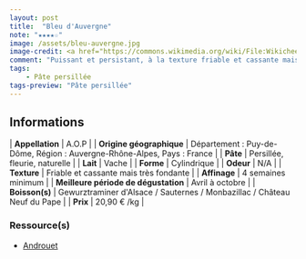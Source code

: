 ```yaml
---
layout: post
title:  "Bleu d'Auvergne"
note: "★★★★☆"
image: /assets/bleu-auvergne.jpg
image-credit: <a href="https://commons.wikimedia.org/wiki/File:Wikicheese_Clermont-Ferrand_-_Bleu_d%27Auvergne_20220825-02.jpg">Pymouss</a>, <a href="https://creativecommons.org/licenses/by-sa/4.0">CC BY-SA 4.0</a>, via Wikimedia Commons
comment: "Puissant et persistant, à la texture friable et cassante mais très fondante. Il revêt des arômes délicats de sous bois et de champignons sauvages."
tags:
    - Pâte persillée
tags-preview: "Pâte persillée"
---
```


## Informations

| **Appellation** | A.O.P |
| **Origine géographique** | Département : Puy-de-Dôme, Région : Auvergne-Rhône-Alpes, Pays : France  |
| **Pâte** | Persillée, fleurie, naturelle |
| **Lait** | Vache |
| **Forme** | Cylindrique |
| **Odeur** | N/A |
| **Texture** | Friable et cassante mais très fondante |
| **Affinage** | 4 semaines minimum |
| **Meilleure période de dégustation** | Avril à octobre |
| **Boisson(s)** | Gewurztraminer d'Alsace / Sauternes / Monbazillac / Château Neuf du Pape |
| **Prix** | 20,90 € /kg |

### Ressource(s)
* [Androuet](https://androuet.com/Bleu-d-auvergne-139.html)